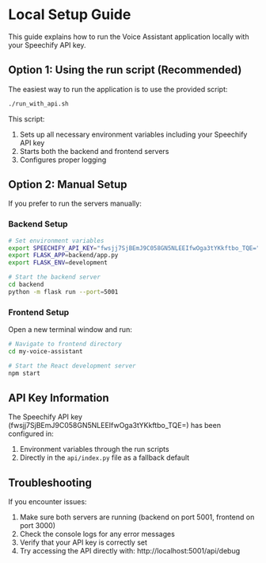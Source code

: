 # Local Setup Guide

This guide explains how to run the Voice Assistant application locally with your Speechify API key.

## Option 1: Using the run script (Recommended)

The easiest way to run the application is to use the provided script:

```bash
./run_with_api.sh
```

This script:
1. Sets up all necessary environment variables including your Speechify API key
2. Starts both the backend and frontend servers
3. Configures proper logging

## Option 2: Manual Setup

If you prefer to run the servers manually:

### Backend Setup

```bash
# Set environment variables
export SPEECHIFY_API_KEY="fwsjj7SjBEmJ9C058GN5NLEEIfwOga3tYKkftbo_TQE="
export FLASK_APP=backend/app.py
export FLASK_ENV=development

# Start the backend server
cd backend
python -m flask run --port=5001
```

### Frontend Setup

Open a new terminal window and run:

```bash
# Navigate to frontend directory
cd my-voice-assistant

# Start the React development server
npm start
```

## API Key Information

The Speechify API key (fwsjj7SjBEmJ9C058GN5NLEEIfwOga3tYKkftbo_TQE=) has been configured in:

1. Environment variables through the run scripts
2. Directly in the `api/index.py` file as a fallback default

## Troubleshooting

If you encounter issues:

1. Make sure both servers are running (backend on port 5001, frontend on port 3000)
2. Check the console logs for any error messages
3. Verify that your API key is correctly set
4. Try accessing the API directly with: http://localhost:5001/api/debug 